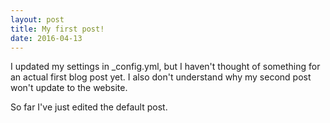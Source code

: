 ```yaml
---
layout: post
title: My first post!
date: 2016-04-13
---
```


I updated my settings in _config.yml, but I haven't thought of something for an actual first blog post yet. I also don't understand why my second post won't update to the website.


So far I've just edited the default post.
